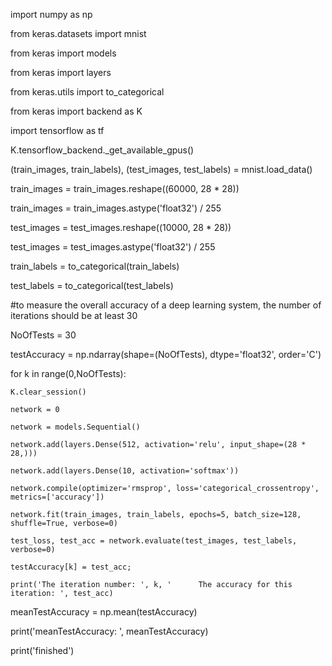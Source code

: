 import numpy as np

from keras.datasets import mnist

from keras import models

from keras import layers

from keras.utils import to_categorical

from keras import backend as K

import tensorflow as tf

K.tensorflow_backend._get_available_gpus()

(train_images, train_labels), (test_images, test_labels) = mnist.load_data()

train_images = train_images.reshape((60000, 28 * 28))

train_images = train_images.astype('float32') / 255

test_images = test_images.reshape((10000, 28 * 28))

test_images = test_images.astype('float32') / 255

train_labels = to_categorical(train_labels)

test_labels = to_categorical(test_labels)

#to measure the overall accuracy of a deep learning system, the number of iterations should be at least 30

NoOfTests = 30

testAccuracy = np.ndarray(shape=(NoOfTests), dtype='float32', order='C')

for k in range(0,NoOfTests):

    K.clear_session()
    
    network = 0
    
    network = models.Sequential()
    
    network.add(layers.Dense(512, activation='relu', input_shape=(28 * 28,)))
    
    network.add(layers.Dense(10, activation='softmax'))
    
    network.compile(optimizer='rmsprop', loss='categorical_crossentropy', metrics=['accuracy'])

    network.fit(train_images, train_labels, epochs=5, batch_size=128, shuffle=True, verbose=0)
    
    test_loss, test_acc = network.evaluate(test_images, test_labels, verbose=0)
    
    testAccuracy[k] = test_acc;
    
    print('The iteration number: ', k, '      The accuracy for this iteration: ', test_acc)

meanTestAccuracy = np.mean(testAccuracy)

print('meanTestAccuracy: ', meanTestAccuracy)


print('finished')


